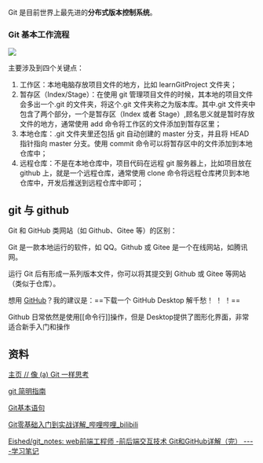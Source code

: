 Git 是目前世界上最先进的**分布式版本控制系统**。

### Git 基本工作流程
![](https://picture-guan.oss-cn-hangzhou.aliyuncs.com/20220815021352.png)

主要涉及到四个关键点：
1.  工作区：本地电脑存放项目文件的地方，比如 learnGitProject 文件夹；
2.  暂存区（Index/Stage）：在使用 git 管理项目文件的时候，其本地的项目文件会多出一个.git 的文件夹，将这个.git 文件夹称之为版本库。其中.git 文件夹中包含了两个部分，一个是暂存区（Index 或者 Stage）,顾名思义就是暂时存放文件的地方，通常使用 add 命令将工作区的文件添加到暂存区里；
3.  本地仓库：.git 文件夹里还包括 git 自动创建的 master 分支，并且将 HEAD 指针指向 master 分支。使用 commit 命令可以将暂存区中的文件添加到本地仓库中；
4.  远程仓库：不是在本地仓库中，项目代码在远程 git 服务器上，比如项目放在 github 上，就是一个远程仓库，通常使用 clone 命令将远程仓库拷贝到本地仓库中，开发后推送到远程仓库中即可；


## git 与 github

Git 和 GitHub 类网站（如 Github、Gitee 等）的区别：

Git 是一款本地运行的软件，如 QQ。Github 或 Gitee 是一个在线网站，如腾讯网。

运行 Git 后有形成一系列版本文件，你可以将其提交到 Github 或 Gitee 等网站（类似于仓库）。

想用 [GitHub](https://github.com/)？我的建议是：==下载一个 GitHub Desktop 解千愁！ ！ ！==

Github 日常依然是使用[[命令行]]操作，但是 Desktop提供了图形化界面，非常适合新手入门和操作

## 资料

[主页 // 像 (a) Git 一样思考](http://think-like-a-git.net/)

[git 简明指南](https://www.runoob.com/manual/git-guide/)

[Git基本语句](https://ufkqhva2uf.feishu.cn/mindnotes/bmncnWRCctHYfPd4Wi6I4jnGzBe)

[Git零基础入门到实战详解_哔哩哔哩_bilibili](https://www.bilibili.com/video/BV1sJ411D7xN?spm_id_from=333.999.0.0&vd_source=edb3b9d2edcf09617c0c07c0499efd40)

[Eished/git_notes: web前端工程师 -前后端交互技术 Git和GitHub详解（完） ----学习笔记](https://github.com/Eished/git_notes)

